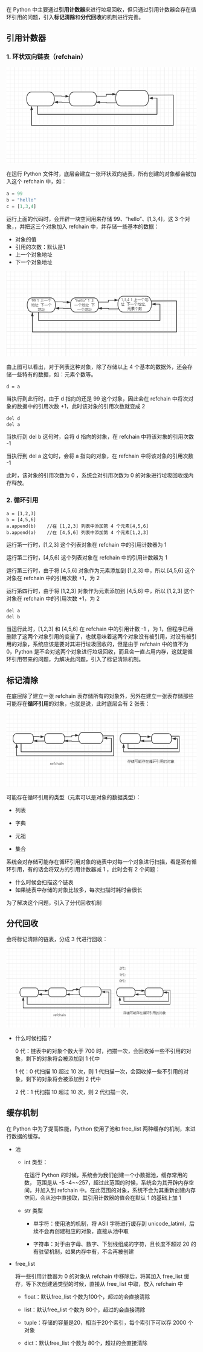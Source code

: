 在 Python 中主要通过**引用计数器**来进行垃圾回收，但只通过引用计数器会存在循环引用的问题，引入**标记清除**和**分代回收**的机制进行完善。

##  引用计数器

### 1. 环状双向链表（refchain）

![refchain](images/refchain1.png)

在运行 Python 文件时，底层会建立一张环状双向链表，所有创建的对象都会被加入这个 refchain 中，如：

```python
a = 99
b = "hello"
c = [1,3,4]
```

运行上面的代码时，会开辟一块空间用来存储 99、“hello”、[1,3,4]，这 3 个对象，，并把这三个对象加入 refchain 中，并存储一些基本的数据：

+ 对象的值
+ 引用的次数：默认是1
+ 上一个对象地址
+ 下一个对象地址

![refchain](images/refchain.png)

由上图可以看出，对于列表这种对象，除了存储以上 4 个基本的数据外，还会存储一些特有的数据，如：元素个数等。

```
d = a
```

当执行到此行时，由于 d 指向的还是 99 这个对象，因此会在 refchain 中将次对象的数据中的引用次数 +1，此时该对象的引用次数就变成 2 

```
del d
del a
```

当执行到 del b 这句时，会将 d 指向的对象，在 refchain 中将该对象的引用次数 -1 

当执行到 del a 这句时，会将 a 指向的对象，在 refchain 中将该对象的引用次数 -1 

此时，该对象的引用次数为 0 ，系统会对引用次数为 0 的对象进行垃圾回收或内存释放。

### 2. 循环引用

```
a = [1,2,3]
b = [4,5,6]
a.append(b)    //在 [1,2,3] 列表中添加第 4 个元素[4,5,6]
b.append(a)    //在 [4,5,6] 列表中添加第 4 个元素[1,2,3]

```

运行第一行时，[1,2,3] 这个列表对象在 refchain 中的引用计数器为 1

运行第二行时，[4,5,6] 这个列表对象在 refchain 中的引用计数器为 1

运行第三行时，由于将 [4,5,6] 对象作为元素添加到 [1,2,3] 中，所以 [4,5,6] 这个对象在 refchain 中的引用次数 +1，为 2

运行第四行时，由于将 [1,2,3] 对象作为元素添加到 [4,5,6] 中，所以 [1,2,3] 这个对象在 refchain 中的引用次数 +1，为 2

```
del a 
del b
```

当运行此时，[1,2,3] 和 [4,5,6] 在 refchain 中的引用计数 -1 ，为 1，但程序已经删除了这两个对象引用的变量了，也就意味着这两个对象没有被引用，对没有被引用的对象，系统应该是要对其进行垃圾回收的，但是由于 refchain 中的值不为 0，Python 是不会对这两个对象进行垃圾回收，而且会一直占用内存，这就是循环引用带来的问题，为解决此问题，引入了标记清除机制。

## 标记清除

在底层除了建立一张 refchain 表存储所有的对象外，另外在建立一张表存储那些可能存在**循环引用**的对象，也就是说，此时底层会有 2 张表：

![mark](images/mark.png)

可能存在循环引用的类型（元素可以是对象的数据类型）：

+ 列表

+ 字典
+ 元祖
+ 集合

系统会对存储可能存在循环引用对象的链表中对每一个对象进行扫描，看是否有循环引用，有的话会将双方的引用计数器减 1 ，此时会有 2 个问题：

+ 什么时候会扫描这个链表
+ 如果链表中存储的对象比较多，每次扫描时耗时会很长

为了解决这个问题，引入了分代回收机制

## 分代回收

会将标记清除的链表，分成 3 代进行回收：

![fendai](images/fendai.png)

+ 什么时候扫描？

  0 代：链表中的对象个数大于 700 时，扫描一次，会回收掉一些不引用的对象，剩下的对象将会被添加到 1 代中

  1 代：0 代扫描 10 超过 10 次，则 1 代扫描一次，会回收掉一些不引用的对象，剩下的对象将会被添加到 2 代中

  2 代：1 代扫描 10 超过 10 次，则 2 代扫描一次，

  

## 缓存机制

在 Python 中为了提高性能，Python 使用了池和 free_list 两种缓存的机制，来进行数据的缓存。

+ 池

  + int 类型：

    在运行 Python 的时候，系统会为我们创建一个小数据池，缓存常用的数， 范围是从 -5 -4~~257，超过此范围的时候，系统会为其开辟内存空间，并加入到 refchain 中。在此范围的对象，系统不会为其重新创建内存空间，会从池中直接取，其引用计数器的值会在默认 1 的基础上加 1

  + str 类型

    + 单字符：使用池的机制，将 ASII 字符进行缓存到 unicode_latiml，后续不会再创建相应的对象，直接从池中取

    + 字符串：对于由字母、数字、下划线组成的字符，且长度不超过 20 的有驻留机制，如果内存中有，不会再被创建

+ free_list

  将一些引用计数器为 0 的对象从 refchain 中移除后，将其加入 free_list 缓存，等下次创建通类型的时候，直接从 free_list 中取，放入 refchain 中

  + float：默认free_list 个数为100个，超过的会直接清除

  + list：默认free_list 个数为 80个，超过的会直接清除

  + tuple：存储的容量是20，相当于20个索引，每个索引下可以存 2000 个对象

  + dict：默认free_list 个数为 80个，超过的会直接清除